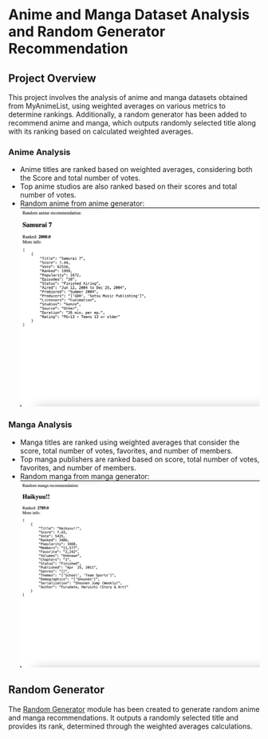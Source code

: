 # Anime and Manga Dataset Analysis and Random Generator Recommendation
## Project Overview
This project involves the analysis of anime and manga datasets obtained from MyAnimeList, using weighted averages on various metrics to determine rankings. Additionally, a random generator has been added to recommend anime and manga, which outputs randomly selected title along with its ranking based on calculated weighted averages.

### Anime Analysis
- Anime titles are ranked based on weighted averages, considering both the Score and total number of votes.
- Top anime studios are also ranked based on their scores and total number of votes.
- Random anime from anime generator:
![Random_anime](extras/anime_ss.png)

### Manga Analysis
- Manga titles are ranked using weighted averages that consider the score, total number of votes, favorites, and number of members.
- Top manga publishers are ranked based on score, total number of votes, favorites, and number of members.
- Random manga from manga generator:
![Random_anime](extras/manga_ss.png)

## Random Generator
The [Random Generator](random_generator.py) module has been created to generate random anime and manga recommendations. It outputs a randomly selected title and provides its rank, determined through the weighted averages calculations.
